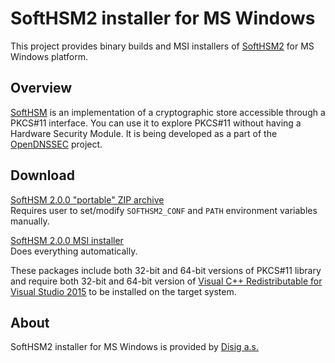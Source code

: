 # SoftHSM2 installer for MS Windows

This project provides binary builds and MSI installers of [SoftHSM2](https://github.com/opendnssec/SoftHSMv2) for MS Windows platform.

## Overview

[SoftHSM](https://www.opendnssec.org/softhsm/) is an implementation of a cryptographic store accessible through a PKCS#11 interface. You can use it to explore PKCS#11 without having a Hardware Security Module. It is being  developed as a part of the [OpenDNSSEC](https://www.opendnssec.org/) project.

## Download

[SoftHSM 2.0.0 "portable" ZIP archive](https://github.com/disig/SoftHSM2-for-Windows/releases/download/2.0.0/SoftHSM2-2.0.0-portable.zip)  
Requires user to set/modify `SOFTHSM2_CONF` and `PATH` environment variables manually.

[SoftHSM 2.0.0 MSI installer](https://github.com/disig/SoftHSM2-for-Windows/releases/download/2.0.0/SoftHSM2-2.0.0.msi)  
Does everything automatically.

These packages include both 32-bit and 64-bit versions of PKCS#11 library and require both 32-bit and 64-bit version of [Visual C++ Redistributable for Visual Studio 2015](http://www.microsoft.com/en-us/download/details.aspx?id=48145
) to be installed on the target system.

## About

SoftHSM2 installer for MS Windows is provided by [Disig a.s.](https://www.disig.sk)
